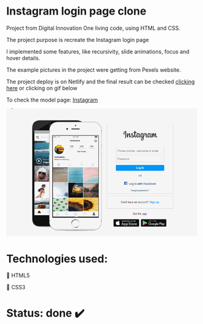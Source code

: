 # Instagram login page clone

Project from Digital Innovation One living code, using HTML and CSS.

The project purpose is recreate the Instagram login page

I implemented some features, like recursivity, slide animations, focus and hover details.

The example pictures in the project were getting from Pexels website.

The project deploy is on Netlify and the final result can be checked [clicking here](https://instagram-login-clone.netlify.app/) or clicking on gif below

To check the model page: [Instagram](https://www.instagram.com/)

[![](img/pitch.gif)](https://ventura-v.github.io/clone-instagram-login-page-html-css-dio/)

# Technologies used:
:small_orange_diamond: HTML5

:small_blue_diamond: CSS3

# Status: done :heavy_check_mark:
